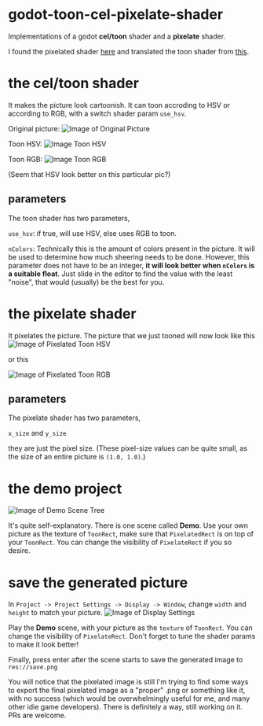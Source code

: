 # godot-toon-cel-pixelate-shader
Implementations of a godot **cel/toon** shader and a **pixelate** shader.

I found the pixelated shader [here](https://www.reddit.com/r/godot/comments/8b6scy/shader_that_pixelates_smooth_sprites/) and translated the toon shader from [this](https://www.shadertoy.com/view/XlSSRW).

# the cel/toon shader
It makes the picture look cartoonish.
It can toon accroding to HSV or according to RGB, with a switch shader param `use_hsv`.

Original picture:
![Image of Original Picture](https://github.com/revanj/godot-toon-cel-pixelate-shader/blob/master/readme-images/original.png)

Toon HSV:
![Image Toon HSV](https://github.com/revanj/godot-toon-cel-pixelate-shader/blob/master/readme-images/toon-hsv.png)

Toon RGB:
![Image Toon RGB](https://github.com/revanj/godot-toon-cel-pixelate-shader/blob/master/readme-images/toon-rgb.png)

(Seem that HSV look better on this particular pic?)

## parameters
The toon shader has two parameters, 

`use_hsv`:
if true, will use HSV, else uses RGB to toon.

`nColors`:
Technically this is the amount of colors present in the picture. It will be used to determine how much sheering needs to be done.
However, this parameter does not have to be an integer, **it will look better when `nColors` is a suitable float**. Just slide in the editor to find the value with the least "noise", that would (usually) be the best for you.

# the pixelate shader
It pixelates the picture. The picture that we just tooned will now look like this
![Image of Pixelated Toon HSV](https://github.com/revanj/godot-toon-cel-pixelate-shader/blob/master/readme-images/toon-pixelate-hsv.png)

or this

![Image of Pixelated Toon RGB](https://github.com/revanj/godot-toon-cel-pixelate-shader/blob/master/readme-images/toon-pixelate-rgb.png)

## parameters
The pixelate shader has two parameters, 

`x_size` and `y_size`

they are just the pixel size. (These pixel-size values can be quite small, as the size of an entire picture is `(1.0, 1.0)`.)

# the demo project
![Image of Demo Scene Tree](https://github.com/revanj/godot-toon-cel-pixelate-shader/blob/master/readme-images/sample-scene-tree.png)

It's quite self-explanatory. There is one scene called **Demo**. Use your own picture as the texture of `ToonRect`, make sure that `PixelatedRect` is on top of your `ToonRect`. You can change the visibility of `PixelateRect` if you so desire.

# save the generated picture

In `Project -> Project Settings -> Display -> Window`, change `width` and `height` to match your picture.
![Image of Display Settings](https://github.com/revanj/godot-toon-cel-pixelate-shader/blob/master/readme-images/display-settings.png)

Play the **Demo** scene, with your picture as the `texture` of `ToonRect`. You can change the visibility of `PixelateRect`. Don't forget to tune the shader params to make it look better!

Finally, press enter after the scene starts to save the generated image to `res://save.png`

You will notice that the pixelated image is still
I'm trying to find some ways to export the final pixelated image as a "proper" .png or something like it, with no success (which would be overwhelmingly useful for me, and many other idie game developers). There is definitely a way, still working on it. PRs are welcome.

